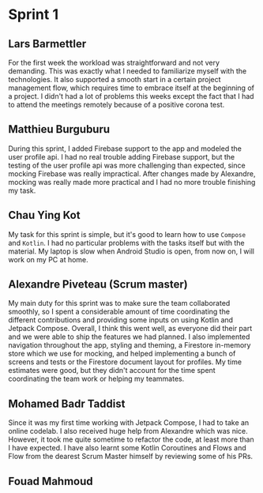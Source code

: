 # Sprint 1

## Lars Barmettler 
For the first week the workload was straightforward and not very demanding. This was exactly what I needed to familiarize myself with the technologies. It also supported a smooth start in a certain project management flow, which requires time to embrace itself at the beginning of a project. I didn't had a lot of problems this weeks except the fact that I had to attend the meetings remotely because of a positive corona test. 
## Matthieu Burguburu

During this sprint, I added Firebase support to the app and modeled the user profile api. I had no real trouble adding Firebase support, but the testing of the user profile api was more challenging than expected, since mocking Firebase was really impractical. After changes made by Alexandre, mocking was really made more practical and I had no more trouble finishing my task.

## Chau Ying Kot

My task for this sprint is simple, but it's good to learn how to use `Compose` and `Kotlin`. I had no particular problems with the tasks itself but with the material. My laptop is slow when Android Studio is open, from now on, I will work on my PC at home.

## Alexandre Piveteau (Scrum master)

My main duty for this sprint was to make sure the team collaborated smoothly, so I spent a considerable amount of time coordinating the different contributions and providing some inputs on using Kotlin and Jetpack Compose. Overall, I think this went well, as everyone did their part and we were able to ship the features we had planned. I also implemented navigation throughout the app, styling and theming, a Firestore in-memory store which we use for mocking, and helped implementing a bunch of screens and tests or the Firestore document layout for profiles. My time estimates were good, but they didn't account for the time spent coordinating the team work or helping my teammates.

## Mohamed Badr Taddist

Since it was my first time working with Jetpack Compose, I had to take an online codelab. I also received huge help from Alexandre which was nice. However, it took me quite sometime to refactor the code, at least more than I have expected. I have also learnt some Kotlin Coroutines and Flows and Flow from the dearest Scrum Master himself by reviewing some of his PRs.      

## Fouad Mahmoud
